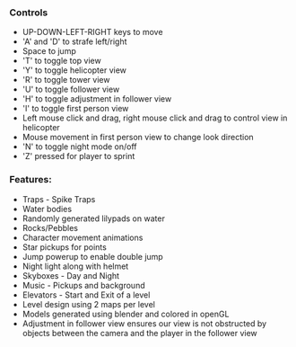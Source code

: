 ### Controls

* UP-DOWN-LEFT-RIGHT keys to move
* 'A' and 'D' to strafe left/right
* Space to jump
* 'T' to toggle top view
* 'Y' to toggle helicopter view
* 'R' to toggle tower view
* 'U' to toggle follower view
* 'H' to toggle adjustment in follower view
* 'I' to toggle first person view
* Left mouse click and drag, right mouse click and drag to control view in helicopter
* Mouse movement in first person view to change look direction
* 'N' to toggle night mode on/off
* 'Z' pressed for player to sprint

### Features:

* Traps - Spike Traps
* Water bodies
* Randomly generated lilypads on water
* Rocks/Pebbles
* Character movement animations
* Star pickups for points
* Jump powerup to enable double jump
* Night light along with helmet
* Skyboxes - Day and Night
* Music - Pickups and background
* Elevators - Start and Exit of a level
* Level design using 2 maps per level
* Models generated using blender and colored in openGL
* Adjustment in follower view ensures our view is not obstructed by objects between the camera and the player in the follower view
